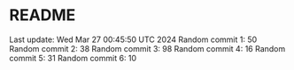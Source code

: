 # README

Last update: Wed Mar 27 00:45:50 UTC 2024
Random commit 1: 50
Random commit 2: 38
Random commit 3: 98
Random commit 4: 16
Random commit 5: 31
Random commit 6: 10
